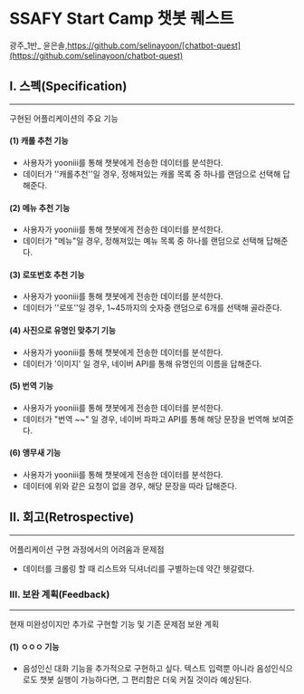 # SSAFY Start Camp 챗봇 퀘스트

광주_1반_ 윤은솔,https://github.com/selinayoon/[chatbot-quest](https://github.com/selinayoon/chatbot-quest)

## I. 스펙(Specification)

------

구현된 어플리케이션의 주요 기능

#### (1) 캐롤 추천 기능

- 사용자가 yooniii를 통해 챗봇에게 전송한 데이터를 분석한다.
- 데이터가 ''캐롤추천''일 경우, 정해져있는 캐롤 목록 중 하나를 랜덤으로 선택해 답해준다.

#### (2) 메뉴 추천 기능

- 사용자가 yooniii를 통해 챗봇에게 전송한 데이터를 분석한다.
- 데이터가 "메뉴"일 경우, 정해져있는 몌뉴 목록 중 하나를 랜덤으로 선택해 답해준다.

#### (3) 로또번호 추천  기능

- 사용자가 yooniii를 통해 챗봇에게 전송한 데이터를 분석한다.
- 데이터가 ''로또''일 경우, 1~45까지의 숫자중 랜덤으로 6개를 선택해 골라준다.

#### (4) 사진으로 유명인 맞추기 기능

- 사용자가 yooniii를 통해 챗봇에게 전송한 데이터를 분석한다.
- 데이터가 '이미지' 일 경우, 네이버 API를 통해 유명인의 이름을 답해준다.

#### (5) 번역 기능

- 사용자가 yooniii를 통해 챗봇에게 전송한 데이터를 분석한다.
- 데이터가 "번역 ~~" 일 경우, 네이버 파파고 API를 통해 해당 문장을 번역해 보여준다.

#### (6) 앵무새 기능

- 사용자가 yooniii를 통해 챗봇에게 전송한 데이터를 분석한다.
- 데이터에 위와 같은 요청이 없을 경우, 해당 문장을 따라 답해준다.

## II. 회고(Retrospective)

------

어플리케이션 구현 과정에서의 어려움과 문제점

- 데이터를 크롤링 할 때 리스트와 딕셔너리를 구별하는데 약간 헷갈렸다. 

### III. 보완 계획(Feedback)

------

현재 미완성이지만 추가로 구현할 기능 및 기존 문제점 보완 계획

#### (1) ㅇㅇㅇ 기능

- 음성인신 대화 기능을 추가적으로 구현하고 싶다. 텍스트 입력뿐  아니라 음성인식으로도 챗봇 실행이 가능하다면, 그 편리함은 더욱 커질 것이라 예상된다.